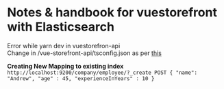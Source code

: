 # Notes & handbook for vuestorefront with Elasticsearch
Error while yarn dev in vuestorefron-api <br/>
Change in /vue-storefront-api/tsconfig.json as per <a href="https://github.com/firebase/firebase-tools/issues/749#issuecomment-429598030">this</a> <br/>

<b>Creating New Mapping to existing index</b><br/>
<code>http://localhost:9200/company/employee/?_create
POST
{
"name": "Andrew",
"age" : 45,
"experienceInYears" : 10
}</code><br/>
